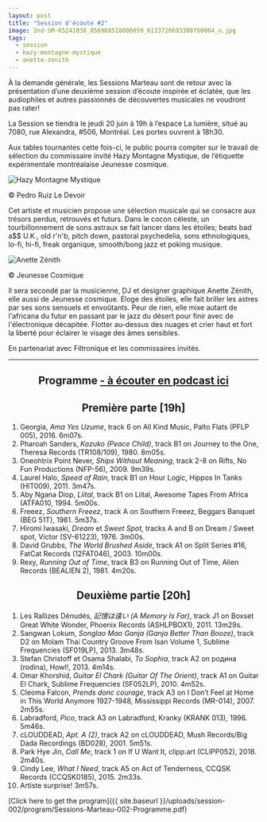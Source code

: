 ```yaml
---
layout: post
title: "Session d'écoute #2"
image: 2nd-SM-65241038_856968518006059_6133726693308760064_o.jpg
tags:
  - session
  - hazy-montagne-mystique
  - anette-zenith
---
```


À la demande générale, les Sessions Marteau sont de retour avec la présentation d’une deuxième session d’écoute inspirée et éclatée, que les audiophiles et autres passionnés de découvertes musicales ne voudront pas rater!

La Session se tiendra le jeudi 20 juin à 19h à l’espace La lumière, situé au 7080, rue Alexandra, #506, Montréal. Les portes ouvrent à 18h30.

Aux tables tournantes cette fois-ci, le public pourra compter sur le travail de sélection du commissaire invité Hazy Montagne Mystique, de l’étiquette expérimentale montréalaise Jeunesse cosmique.


![Hazy Montagne Mystique](https://ci3.googleusercontent.com/proxy/d2feY20U0CJgXueVNaw4pZwE_FZsIQX922M679kXNeIV3jnFrMwaygQCSbaCIJzEiA66D3ySjCNFCIqOoTs1uuDT0MmFz0vXDvOtNKkpYbiRt-eivAw_-sjgvakxV4bXdL0uD5KZPeav2SYbTN-3eO5s_E8qrGEfwBk=s0-d-e1-ft#https://gallery.mailchimp.com/698e7b941cdf206ea63f5a5b7/images/512f9e97-d05a-4b2f-99ba-31e57e72bff9.jpg)
<p>© Pedro Ruiz Le Devoir</p>

Cet artiste et musicien propose une sélection musicale qui se consacre aux trésors perdus, retrouvés et futurs. Dans le cocon céleste, un tourbillonnement de sons astraux se fait lancer dans les étoiles; beats bad a$$ U.K., old r'n'b, pitch down, pastoral psychedelia, sons ethnologiques, lo-fi, hi-fi, freak organique, smooth/bong jazz et poking musique.

![Anette Zénith](https://ci4.googleusercontent.com/proxy/vnH0P-rOnDOc5dZqD5y35688kXZt2JtI4mJdaJDaWL-UV0pp2Ez7e84Caa1UKZ4_-i3aRikwO1IZwM8zoV619psvqomMrsj7lsRvWZc_jdLBKe3FaBVx8bgrJYs-M9G8JM-dTlKBd21jP4QXBj5UcQjROrSRV_-6Pts=s0-d-e1-ft#https://gallery.mailchimp.com/698e7b941cdf206ea63f5a5b7/images/a23afcad-21db-47c3-a327-5d6d4b8b05a3.jpg)
<p>© Jeunesse Cosmique</p>


Il sera secondé par la musicienne, DJ et designer graphique Anette Zénith, elle aussi de Jeunesse cosmique. Éloge des étoiles, elle fait briller les astres par ses sons sensuels et envoûtants. Peur de rien, elle mixe autant de l'africana du futur en passant par le jazz du désert pour finir avec de l'électronique décapitée. Flotter au-dessus des nuages et crier haut et fort la liberté pour éclairer le visage des âmes sensibles.
 

<!-- [Réservation
Pour plus de détails et consulter le programme veuillez consulter l'évènement sur Eventbrite et réservez vos billets puisque les places sont limitées. Nous sommes un organisme à but non lucratif non subventionné et la vente de billets permettra de rembourser la location de la salle uniquement.](http://bit.ly/sessions-marteau-no-2)
  -->

En partenariat avec Filtronique et les commissaires invités.

<!-- [Évènement Facebook](https://www.facebook.com/events/354885875167322/) -->


<div id="programme"></div>
<hr>

<h2 style="text-align: center;">
Programme <a href="https://sessionsmarteau.com/musique/#podcasts">- à écouter en podcast ici</a>
</h2>

<h2 style="text-align: center;">
Première parte [19h]
</h2>

1. Georgia, _Ama Yes Uzume_, track 6 on All Kind Music, Palto Flats (PFLP 005), 2016. 6m07s. 
2. Pharoah Sanders, _Kazuko (Peace Child)_, track B1 on Journey to the One, Theresa Records (TR108/109), 1980. 8m05s. 
3. Oneohtrix Point Never, _Ships Without Meaning_, track 2-8 on Rifts, No Fun Productions (NFP-56), 2009. 9m39s. 
4. Laurel Halo, _Speed of Rain_, track B1 on Hour Logic, Hippos In Tanks (HIT009), 2011. 3m47s.
5. Aby Ngana Diop, _Liital_, track B1 on Liital, Awesome Tapes From Africa (ATFA010, 1994. 5m00s.
6. Freeez, _Southern Freeez_, track A on Southern Freeez, Beggars Banquet (BEG 51T), 1981. 5m37s.
7. Hiromi Iwasaki, _Dream_ et _Sweet Spot_, tracks A and B on Dream / Sweet spot, Victor (SV-61223), 1976. 3m00s. 
8. David Grubbs, _The World Brushed Aside_, track A1 on Split Series #16, FatCat Records (12FAT046), 2003. 10m00s. 
9. Rexy, _Running Out of Time_, track B3 on Running Out of Time, Alien Records (BEALIEN 2), 1981. 4m20s. 

<h2 style="text-align: center;">
Deuxième partie [20h]
</h2>

1. Les Rallizes Dénudés, _記憶は遠い (A Memory Is Far)_, track J1 on Boxset Great White Wonder, Phoenix Records (ASHLPBOX1), 2011. 13m29s.
2. Sangwan Lokum, _Songlao Mao Ganja (Ganja Better Than Booze)_, track D2 on Molam Thai Country Groove From Isan Volume 1, Sublime Frequencies (SF019LP), 2013. 3m48s. 
3. Stefan Christoff et Osama Shalabi, _To Sophia_, track A2 on родина (rodina), Howl!, 2013. 4m14s.
4. Omar Khorshid, _Guitar El Chark (Guitar Of The Orient)_, track A1 on Guitar El Chark, Sublime Frequencies (SF052LP), 2010.  4m52s.
5. Cleoma Falcon, _Prends donc courage_, track A3 on I Don’t Feel at Home in This World Anymore 1927-1948, Mississippi Records (MR-014), 2007. 2m55s.
6. Labradford, _Pico_, track A3 on Labradford, Kranky (KRANK 013), 1996. 5m46s.
7. cLOUDDEAD, _Apt. A (2)_, track A2 on cLOUDDEAD, Mush Records/Big Dada Recordings (BD028), 2001. 5m51s.
9. Park Hye Jin, _Call Me_, track 1 on If U Want It, clipp.art (CLIPP052), 2018. 2m40s.
10. Cindy Lee, _What I Need_, track A5 on Act of Tenderness, CCQSK Records (CCQSK0185), 2015. 2m33s.
11. Artiste surprise! 3m57s.


[Click here to get the program]({{ site.baseurl }}/uploads/session-002/program/Sessions-Marteau-002-Programme.pdf)



